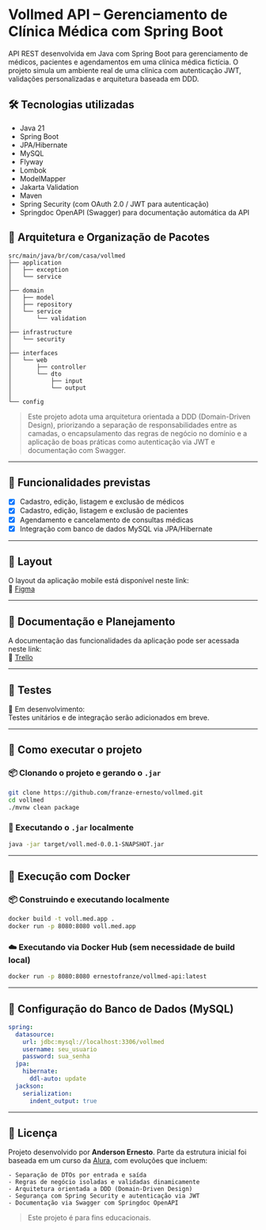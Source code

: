 # Vollmed API – Gerenciamento de Clínica Médica com Spring Boot
API REST desenvolvida em Java com Spring Boot para gerenciamento de médicos, pacientes e agendamentos em uma clínica médica fictícia. O projeto simula um ambiente real de uma clínica com autenticação JWT, validações personalizadas e arquitetura baseada em DDD.

## 🛠 Tecnologias utilizadas
- Java 21
- Spring Boot
- JPA/Hibernate
- MySQL
- Flyway  
- Lombok
- ModelMapper
- Jakarta Validation
- Maven
- Spring Security (com OAuth 2.0 / JWT para autenticação)
- Springdoc OpenAPI (Swagger) para documentação automática da API

## 🧱 Arquitetura e Organização de Pacotes
```
src/main/java/br/com/casa/vollmed
├── application
│   ├── exception              
│   └── service                
│
├── domain
│   ├── model                  
│   ├── repository             
│   └── service
│       └── validation        
│
├── infrastructure
│   └── security              
│
├── interfaces
│   └── web
│       ├── controller       
│       └── dto
│           ├── input          
│           └── output         
│
└── config                     
```

> Este projeto adota uma arquitetura orientada a DDD (Domain-Driven Design), priorizando a separação de responsabilidades entre as camadas, o encapsulamento das regras de negócio no domínio e a aplicação de boas práticas como autenticação via JWT e documentação com Swagger.

---

## 🔄 Funcionalidades previstas

- [x] Cadastro, edição, listagem e exclusão de médicos  
- [x] Cadastro, edição, listagem e exclusão de pacientes  
- [x] Agendamento e cancelamento de consultas médicas  
- [x] Integração com banco de dados MySQL via JPA/Hibernate  

---

## 🎨 Layout

O layout da aplicação mobile está disponível neste link:  
🔗 [Figma](https://www.figma.com/design/N4CgpJqsg7gjbKuDmra3EV/Voll.med?node-id=2-1007&p=f)

---

## 📄 Documentação e Planejamento

A documentação das funcionalidades da aplicação pode ser acessada neste link:  
🔗 [Trello](https://trello.com/b/O0lGCsKb/api-voll-med)

---

## 🧪 Testes

🔧 Em desenvolvimento:  
Testes unitários e de integração serão adicionados em breve.

---

## 🚀 Como executar o projeto

### 📦 Clonando o projeto e gerando o `.jar`

```bash
git clone https://github.com/franze-ernesto/vollmed.git
cd vollmed
./mvnw clean package
```

### 🧪 Executando o `.jar` localmente

```bash
java -jar target/voll.med-0.0.1-SNAPSHOT.jar
```

---

## 🐳 Execução com Docker

### 📦 Construindo e executando localmente

```bash
docker build -t voll.med.app .
docker run -p 8080:8080 voll.med.app
```

### ☁️ Executando via Docker Hub (sem necessidade de build local)

```bash
docker run -p 8080:8080 ernestofranze/vollmed-api:latest
```

---

## 💾 Configuração do Banco de Dados (MySQL)

```yaml
spring:
  datasource:
    url: jdbc:mysql://localhost:3306/vollmed
    username: seu_usuario
    password: sua_senha
  jpa:
    hibernate:
      ddl-auto: update
  jackson:
    serialization:
      indent_output: true
```

---

## 📝 Licença

Projeto desenvolvido por **Anderson Ernesto**. Parte da estrutura inicial foi baseada em um curso da [Alura](http://alura.com.br), com evoluções que incluem:

```
- Separação de DTOs por entrada e saída
- Regras de negócio isoladas e validadas dinamicamente
- Arquitetura orientada a DDD (Domain-Driven Design)
- Segurança com Spring Security e autenticação via JWT
- Documentação via Swagger com Springdoc OpenAPI
```

> Este projeto é para fins educacionais.
